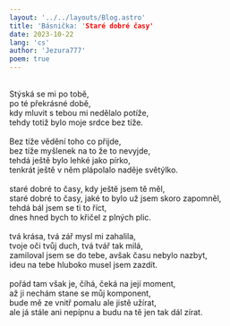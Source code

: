```yaml
---
layout: '../../layouts/Blog.astro'
title: 'Básnička: 'Staré dobré časy'
date: 2023-10-22
lang: 'cs'
author: 'Jezura777'
poem: true
---
```

<br/>
Stýská se mi po tobě,<br/>
po té překrásné době,<br/>
kdy mluvit s tebou mi nedělalo potíže,<br/>
tehdy totiž bylo moje srdce bez tíže.<br/>
<br/>
Bez tíže vědění toho co přijde,<br/>
bez tíže myšlenek na to že to nevyjde,<br/>
tehdá ještě bylo lehké jako pírko,<br/>
tenkrát ještě v něm plápolalo naděje světýlko.<br/>
<br/>
staré dobré to časy, kdy ještě jsem tě měl,<br/>
staré dobré to časy, jaké to bylo už jsem skoro zapomněl,<br/>
tehdá bál jsem se ti to říct,<br/>
dnes hned bych to křičel z plných plic.<br/>
<br/>
tvá krása, tvá zář mysl mi zahalila,<br/>
tvoje oči tvůj duch, tvá tvář tak milá,<br/>
zamiloval jsem se do tebe, avšak času nebylo nazbyt,<br/>
ideu na tebe hluboko musel jsem zazdít.<br/>
<br/>
pořád tam však je, číhá, čeká na její moment,<br/>
až ji nechám stane se můj komponent,<br/>
bude mě ze vnitř pomalu ale jistě užírat,<br/>
ale já stále ani nepípnu a budu na tě jen tak dál zírat.<br/>
